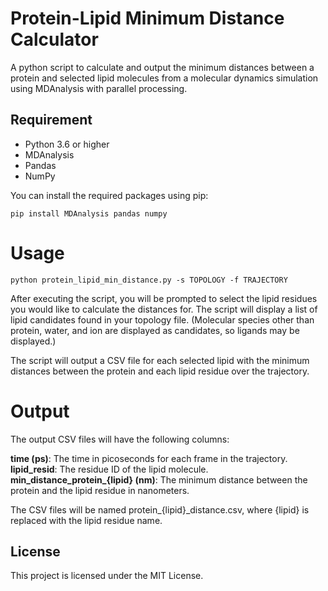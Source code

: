 # Protein-Lipid Minimum Distance Calculator
A python script to calculate and output the minimum distances between a protein and selected lipid molecules from a molecular dynamics simulation using MDAnalysis with parallel processing.

## Requirement

- Python 3.6 or higher
- MDAnalysis
- Pandas
- NumPy

You can install the required packages using pip:

```{bash}
pip install MDAnalysis pandas numpy
```

# Usage

```
python protein_lipid_min_distance.py -s TOPOLOGY -f TRAJECTORY
```

After executing the script, you will be prompted to select the lipid residues you would like to calculate the distances for. The script will display a list of lipid candidates found in your topology file.
 (Molecular species other than protein, water, and ion are displayed as candidates, so ligands may be displayed.)

The script will output a CSV file for each selected lipid with the minimum distances between the protein and each lipid residue over the trajectory.

# Output
The output CSV files will have the following columns:

**time (ps)**: The time in picoseconds for each frame in the trajectory.
**lipid_resid**: The residue ID of the lipid molecule.
**min_distance_protein_{lipid} (nm)**: The minimum distance between the protein and the lipid residue in nanometers.

The CSV files will be named protein_{lipid}_distance.csv, where {lipid} is replaced with the lipid residue name.

## License
This project is licensed under the MIT License.
